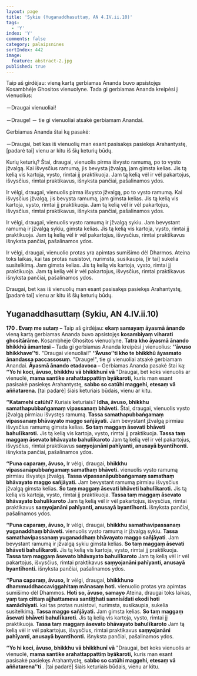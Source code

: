 ```yaml
---
layout: page
title: 'Sykiu (Yuganaddhasuttaṃ, AN 4.IV.ii.10)'
tags:
  - 'Y'
index: 'Y'
comments: false
category: palaipsnines
sortIndex: 442
image:
  feature: abstract-2.jpg
published: true
---
```


Taip aš girdėjau: vieną kartą gerbiamas Ananda buvo apsistojęs Kosambhėje Ghositos vienuolyne. Tada gi gerbiamas Ananda kreipėsi į vienuolius:

－Draugai vienuoliai!

－Drauge! － tie gi vienuoliai atsakė gerbiamam Anandai.

Gerbiamas Ananda štai ką pasakė:

－Draugai, bet kas iš vienuolių man esant pasisakęs pasiekęs Arahantystę, [padarė tai] vienu ar kitu iš šių keturių būdų.

Kurių keturių? Štai, draugai, vienuolis pirma išvysto ramumą, po to vysto įžvalgą. Kai išvysčius ramumą, jis bevysta įžvalgą, jam gimsta kelias. Jis tą kelią vis kartoja, vysto, rimtai jį praktikuoja. Jam tą kelią vėl ir vėl pakartojus, išvysčius, rimtai praktikavus, išnyksta pančiai, pašalinamos ydos.

Ir vėlgi, draugai, vienuolis pirma išvysto įžvalgą, po to vysto ramumą. Kai išvysčius įžvalgą, jis bevysta ramumą, jam gimsta kelias. Jis tą kelią vis kartoja, vysto, rimtai jį praktikuoja. Jam tą kelią vėl ir vėl pakartojus, išvysčius, rimtai praktikavus, išnyksta pančiai, pašalinamos ydos.  

Ir vėlgi, draugai, vienuolis vysto ramumą ir įžvalgą sykiu. Jam bevystant ramumą ir įžvalgą sykiu, gimsta kelias. Jis tą kelią vis kartoja, vysto, rimtai jį praktikuoja. Jam tą kelią vėl ir vėl pakartojus, išvysčius, rimtai praktikavus išnyksta pančiai, pašalinamos ydos.

Ir vėlgi, draugai, vienuolio protas yra apimtas sumišimo dėl Dharmos. Ateina toks laikas, kai tas protas nusistovi, nurimsta, susikaupia, [ir tai] sukelia susitelkimą. Jam gimsta kelias. Jis tą kelią vis kartoja, vysto, rimtai jį praktikuoja. Jam tą kelią vėl ir vėl pakartojus, išvysčius, rimtai praktikavus išnyksta pančiai, pašalinamos ydos.

Draugai, bet kas iš vienuolių man esant pasisakęs pasiekęs Arahantystę, [padarė tai] vienu ar kitu iš šių keturių būdų.

## Yuganaddhasuttaṃ (Sykiu, AN 4.IV.ii.10)

**170 . Evaṃ me sutaṃ –** Taip aš girdėjau: **ekaṃ samayaṃ āyasmā ānando** vieną kartą gerbiamas Ananda buvo apsistojęs **kosambiyaṃ viharati ghositārāme.** Kosambhėje Ghositos vienuolyne. **Tatra kho āyasmā ānando bhikkhū āmantesi –** Tada gi gerbiamas Ananda kreipėsi į vienuolius: **‘‘āvuso bhikkhave’’ti.** "Draugai vienuoliai!" **‘‘Āvuso’’ti kho te bhikkhū āyasmato ānandassa paccassosuṃ.** "Drauge!", tie gi vienuoliai atsakė gerbiamam Anandai. **Āyasmā ānando etadavoca –** Gerbiamas Ananda pasakė štai ką: **‘‘Yo hi koci, āvuso, bhikkhu vā bhikkhunī vā** "Draugai, bet koks vienuolis ar vienuolė, **mama santike arahattappattiṃ byākaroti,** kuris man esant pasisakė pasiekęs Arahantystę, **sabbo so catūhi maggehi, etesaṃ vā aññatarena.** [tai padarė] šiais keturiais būdais, vienu ar kitu.

**‘‘Katamehi catūhi?** Kuriais keturiais? **Idha, āvuso, bhikkhu samathapubbaṅgamaṃ vipassanaṃ bhāveti.** Štai, draugai, vienuolis vysto įžvalgą pirmiau išvystęs ramumą. **Tassa samathapubbaṅgamaṃ vipassanaṃ bhāvayato maggo sañjāyati.** Jam bevystant įžvalgą pirmiau išvysčius ramumą gimsta kelias. **So taṃ maggaṃ āsevati bhāveti bahulīkaroti.** Jis tą kelią vis kartoja, vysto, rimtai jį praktikuoja. **Tassa taṃ maggaṃ āsevato bhāvayato bahulīkaroto** Jam tą kelią vėl ir vėl pakartojus, išvysčius, rimtai praktikavus **saṃyojanāni pahīyanti, anusayā byantīhonti.** išnyksta pančiai, pašalinamos ydos.

**‘‘Puna caparaṃ, āvuso,** Ir vėlgi, draugai, **bhikkhu vipassanāpubbaṅgamaṃ samathaṃ bhāveti.** vienuolis vysto ramumą pirmiau išvystęs įžvalgą. **Tassa vipassanāpubbaṅgamaṃ samathaṃ bhāvayato maggo sañjāyati.** Jam bevystant  ramumą pirmiau išvysčius įžvalgą gimsta kelias. **So taṃ maggaṃ āsevati bhāveti bahulīkaroti.** Jis tą kelią vis kartoja, vysto, rimtai jį praktikuoja. **Tassa taṃ maggaṃ āsevato bhāvayato bahulīkaroto** Jam tą kelią vėl ir vėl pakartojus, išvysčius, rimtai praktikavus **saṃyojanāni pahīyanti, anusayā byantīhonti.** išnyksta pančiai, pašalinamos ydos.

**‘‘Puna caparaṃ, āvuso,** Ir vėlgi, draugai, **bhikkhu samathavipassanaṃ yuganaddhaṃ bhāveti.** vienuolis vysto ramumą ir įžvalgą sykiu. **Tassa samathavipassanaṃ yuganaddhaṃ bhāvayato maggo sañjāyati**. Jam bevystant  ramumą ir įžvalgą sykiu gimsta kelias. **So taṃ maggaṃ āsevati bhāveti bahulīkaroti.** Jis tą kelią vis kartoja, vysto, rimtai jį praktikuoja. **Tassa taṃ maggaṃ āsevato bhāvayato bahulīkaroto** Jam tą kelią vėl ir vėl pakartojus, išvysčius, rimtai praktikavus **saṃyojanāni pahīyanti, anusayā byantīhonti.** išnyksta pančiai, pašalinamos ydos.

**‘‘Puna caparaṃ, āvuso,** Ir vėlgi, draugai, **bhikkhuno dhammuddhaccaviggahitaṃ mānasaṃ hoti.** vienuolio protas yra apimtas sumišimo dėl Dhammos. **Hoti so, āvuso, samayo** Ateina, draugai toks laikas, **yaṃ taṃ cittaṃ ajjhattameva santiṭṭhati sannisīdati ekodi hoti samādhiyati.** kai tas protas nusistovi, nurimsta, susikaupia, sukelia susitelkimą. **Tassa maggo sañjāyati.** Jam gimsta kelias. **So taṃ maggaṃ āsevati bhāveti bahulīkaroti.** Jis tą kelią vis kartoja, vysto, rimtai jį praktikuoja. **Tassa taṃ maggaṃ āsevato bhāvayato bahulīkaroto** Jam tą kelią vėl ir vėl pakartojus, išvysčius, rimtai praktikavus **saṃyojanāni pahīyanti, anusayā byantīhonti.** išnyksta pančiai, pašalinamos ydos.

**‘‘Yo hi koci, āvuso, bhikkhu vā bhikkhunī vā** "Draugai, bet koks vienuolis ar vienuolė, **mama santike arahattappattiṃ byākaroti,** kuris man esant pasisakė pasiekęs Arahantystę, **sabbo so catūhi maggehi, etesaṃ vā aññatarena’’ti** . [tai padarė] šiais keturiais būdais, vienu ar kitu.
